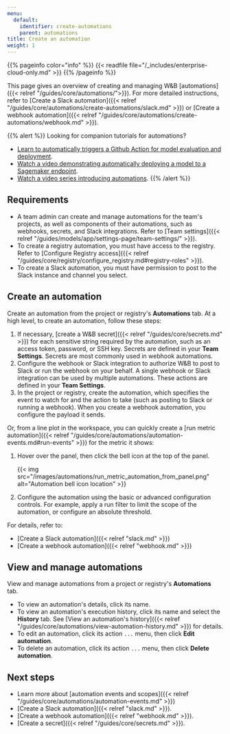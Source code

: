 ```yaml
---
menu:
  default:
    identifier: create-automations
    parent: automations
title: Create an automation
weight: 1
---
```

{{% pageinfo color="info" %}}
{{< readfile file="/_includes/enterprise-cloud-only.md" >}}
{{% /pageinfo %}}

This page gives an overview of creating and managing W&B [automations]({{< relref "/guides/core/automations/">}}). For more detailed instructions, refer to [Create a Slack automation]({{< relref "/guides/core/automations/create-automations/slack.md" >}}) or [Create a webhook automation]({{< relref "/guides/core/automations/create-automations/webhook.md" >}}).

{{% alert %}}
Looking for companion tutorials for automations? 
- [Learn to automatically triggers a Github Action for model evaluation and deployment](https://wandb.ai/wandb/wandb-model-cicd/reports/Model-CI-CD-with-W-B--Vmlldzo0OTcwNDQw).
- [Watch a video demonstrating automatically deploying a model to a Sagemaker endpoint](https://www.youtube.com/watch?v=s5CMj_w3DaQ).
- [Watch a video series introducing automations](https://youtube.com/playlist?list=PLD80i8An1OEGECFPgY-HPCNjXgGu-qGO6&feature=shared).
{{% /alert %}}

## Requirements
- A team admin can create and manage automations for the team's projects, as well as components of their automations, such as webhooks, secrets, and Slack integrations. Refer to [Team settings]({{< relref "/guides/models/app/settings-page/team-settings/" >}}).
- To create a registry automation, you must have access to the registry. Refer to [Configure Registry access]({{< relref "/guides/core/registry/configure_registry.md#registry-roles" >}}).
- To create a Slack automation, you must have permission to post to the Slack instance and channel you select.

## Create an automation
Create an automation from the project or registry's **Automations** tab. At a high level, to create an automation, follow these steps:

1. If necessary, [create a W&B secret]({{< relref "/guides/core/secrets.md" >}}) for each sensitive string required by the automation, such as an access token, password, or SSH key. Secrets are defined in your **Team Settings**. Secrets are most commonly used in webhook automations.
1. Configure the webhook or Slack integration to authorize W&B to post to Slack or run the webhook on your behalf. A single webhook or Slack integration can be used by multiple automations. These actions are defined in your **Team Settings**. 
1. In the project or registry, create the automation, which specifies the event to watch for and the action to take (such as posting to Slack or running a webhook). When you create a webhook automation, you configure the payload it sends.

Or, from a line plot in the workspace, you can quickly create a [run metric automation]({{< relref "/guides/core/automations/automation-events.md#run-events" >}}) for the metric it shows:

1. Hover over the panel, then click the bell icon at the top of the panel.

    {{< img src="/images/automations/run_metric_automation_from_panel.png" alt="Automation bell icon location" >}}
1. Configure the automation using the basic or advanced configuration controls. For example, apply a run filter to limit the scope of the automation, or configure an absolute threshold.

For details, refer to:

- [Create a Slack automation]({{< relref "slack.md" >}})
- [Create a webhook automation]({{< relref "webhook.md" >}})

## View and manage automations
View and manage automations from a project or registry's **Automations** tab.

- To view an automation's details, click its name.
- To view an automation's execution history, click its name and select the **History** tab. See [View an automation's history]({{< relref "/guides/core/automations/view-automation-history.md" >}}) for details.
- To edit an automation, click its action `...` menu, then click **Edit automation**.
- To delete an automation, click its action `...` menu, then click **Delete automation**.

## Next steps
- Learn more about [automation events and scopes]({{< relref "/guides/core/automations/automation-events.md" >}})
- [Create a Slack automation]({{< relref "slack.md" >}}).
- [Create a webhook automation]({{< relref "webhook.md" >}}).
- [Create a secret]({{< relref "/guides/core/secrets.md" >}}).
